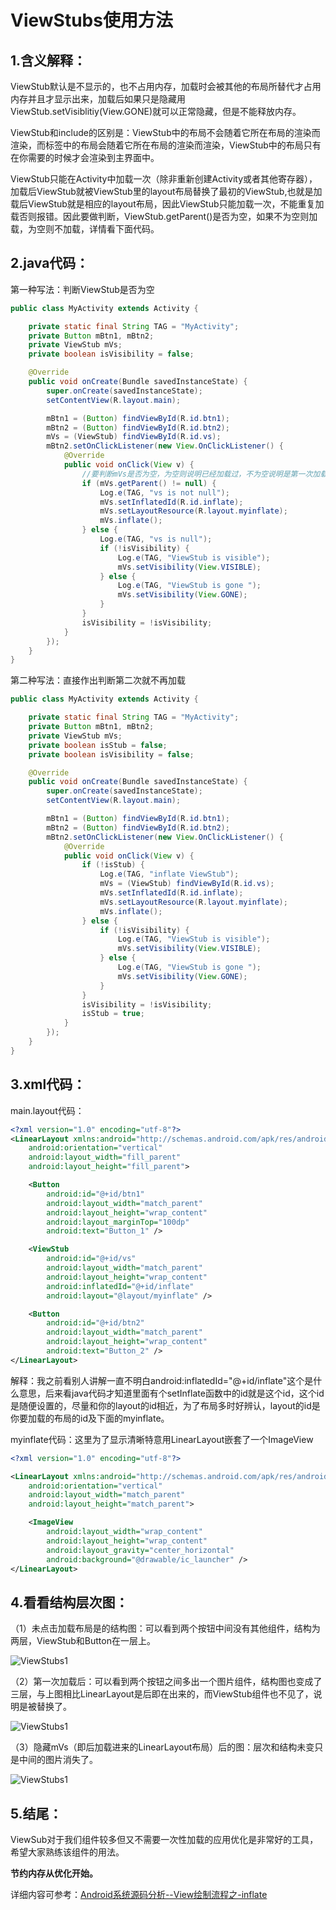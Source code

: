 # ViewStubs使用方法
## 1.含义解释：
ViewStub默认是不显示的，也不占用内存，加载时会被其他的布局所替代才占用内存并且才显示出来，加载后如果只是隐藏用ViewStub.setVisiblitiy(View.GONE)就可以正常隐藏，但是不能释放内存。

ViewStub和include的区别是：ViewStub中的布局不会随着它所在布局的渲染而渲染，而<include>标签中的布局会随着它所在布局的渲染而渲染，ViewStub中的布局只有在你需要的时候才会渲染到主界面中。

ViewStub只能在Activity中加载一次（除非重新创建Activity或者其他寄存器），加载后ViewStub就被ViewStub里的layout布局替换了最初的ViewStub,也就是加载后ViewStub就是相应的layout布局，因此ViewStub只能加载一次，不能重复加载否则报错。因此要做判断，ViewStub.getParent()是否为空，如果不为空则加载，为空则不加载，详情看下面代码。

## 2.java代码：
第一种写法：判断ViewStub是否为空
```java
public class MyActivity extends Activity {

    private static final String TAG = "MyActivity";
    private Button mBtn1, mBtn2;
    private ViewStub mVs;
    private boolean isVisibility = false;

    @Override
    public void onCreate(Bundle savedInstanceState) {
        super.onCreate(savedInstanceState);
        setContentView(R.layout.main);

        mBtn1 = (Button) findViewById(R.id.btn1);
        mBtn2 = (Button) findViewById(R.id.btn2);
        mVs = (ViewStub) findViewById(R.id.vs);
        mBtn2.setOnClickListener(new View.OnClickListener() {
            @Override
            public void onClick(View v) {
                //要判断mVs是否为空，为空则说明已经加载过，不为空说明是第一次加载
                if (mVs.getParent() != null) {
                    Log.e(TAG, "vs is not null");
                    mVs.setInflatedId(R.id.inflate);
                    mVs.setLayoutResource(R.layout.myinflate);
                    mVs.inflate();
                } else {
                    Log.e(TAG, "vs is null");
                    if (!isVisibility) {
                        Log.e(TAG, "ViewStub is visible");
                        mVs.setVisibility(View.VISIBLE);
                    } else {
                        Log.e(TAG, "ViewStub is gone ");
                        mVs.setVisibility(View.GONE);
                    }
                }
                isVisibility = !isVisibility;
            }
        });
    }
}
```

第二种写法：直接作出判断第二次就不再加载

```java
public class MyActivity extends Activity {

    private static final String TAG = "MyActivity";
    private Button mBtn1, mBtn2;
    private ViewStub mVs;
    private boolean isStub = false;
    private boolean isVisibility = false;

    @Override
    public void onCreate(Bundle savedInstanceState) {
        super.onCreate(savedInstanceState);
        setContentView(R.layout.main);

        mBtn1 = (Button) findViewById(R.id.btn1);
        mBtn2 = (Button) findViewById(R.id.btn2);
        mBtn2.setOnClickListener(new View.OnClickListener() {
            @Override
            public void onClick(View v) {
                if (!isStub) {
                    Log.e(TAG, "inflate ViewStub");
                    mVs = (ViewStub) findViewById(R.id.vs);
                    mVs.setInflatedId(R.id.inflate);
                    mVs.setLayoutResource(R.layout.myinflate);
                    mVs.inflate();
                } else {
                    if (!isVisibility) {
                        Log.e(TAG, "ViewStub is visible");
                        mVs.setVisibility(View.VISIBLE);
                    } else {
                        Log.e(TAG, "ViewStub is gone ");
                        mVs.setVisibility(View.GONE);
                    }
                }
                isVisibility = !isVisibility;
                isStub = true;
            }
        });
    }
}
```

## 3.xml代码：
main.layout代码：

```xml
<?xml version="1.0" encoding="utf-8"?>
<LinearLayout xmlns:android="http://schemas.android.com/apk/res/android"
    android:orientation="vertical"
    android:layout_width="fill_parent"
    android:layout_height="fill_parent">

    <Button
        android:id="@+id/btn1"
        android:layout_width="match_parent"
        android:layout_height="wrap_content"
        android:layout_marginTop="100dp"
        android:text="Button_1" />

    <ViewStub
        android:id="@+id/vs"
        android:layout_width="match_parent"
        android:layout_height="wrap_content"
        android:inflatedId="@+id/inflate"
        android:layout="@layout/myinflate" />

    <Button
        android:id="@+id/btn2"
        android:layout_width="match_parent"
        android:layout_height="wrap_content"
        android:text="Button_2" />
</LinearLayout>
```

解释：我之前看别人讲解一直不明白android:inflatedId="@+id/inflate"这个是什么意思，后来看java代码才知道里面有个setInflate函数中的id就是这个id，这个id是随便设置的，尽量和你的layout的id相近，为了布局多时好辨认，layout的id是你要加载的布局的id及下面的myinflate。

myinflate代码：这里为了显示清晰特意用LinearLayout嵌套了一个ImageView

```xml
<?xml version="1.0" encoding="utf-8"?>

<LinearLayout xmlns:android="http://schemas.android.com/apk/res/android"
    android:orientation="vertical"
    android:layout_width="match_parent"
    android:layout_height="match_parent">

    <ImageView
        android:layout_width="wrap_content"
        android:layout_height="wrap_content"
        android:layout_gravity="center_horizontal"
        android:background="@drawable/ic_launcher" />
</LinearLayout>
```

## 4.看看结构层次图：
（1）未点击加载布局是的结构图：可以看到两个按钮中间没有其他组件，结构为两层，ViewStub和Button在一层上。

![ViewStubs1](../images/ViewStubs/ViewStubs1.png)


（2）第一次加载后：可以看到两个按钮之间多出一个图片组件，结构图也变成了三层，与上图相比LinearLayout是后即在出来的，而ViewStub组件也不见了，说明是被替换了。

![ViewStubs1](../images/ViewStubs/ViewStubs2.png)


（3）隐藏mVs（即后加载进来的LinearLayout布局）后的图：层次和结构未变只是中间的图片消失了。

![ViewStubs1](../images/ViewStubs/ViewStubs3.png)


## 5.结尾：
ViewSub对于我们组件较多但又不需要一次性加载的应用优化是非常好的工具，希望大家熟练该组件的用法。


**节约内存从优化开始。**

详细内容可参考：[Android系统源码分析--View绘制流程之-inflate](http://codemx.cn/2018/11/20/AndroidOS013-View-inflate/)
